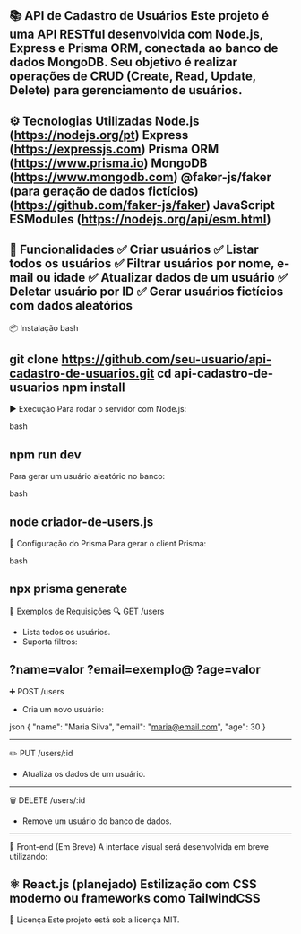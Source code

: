📚 API de Cadastro de Usuários
Este projeto é uma API RESTful desenvolvida com Node.js, Express e Prisma ORM, conectada ao banco de dados MongoDB. Seu objetivo é realizar operações de CRUD (Create, Read, Update, Delete) para gerenciamento de usuários.
---------------------
⚙️ Tecnologias Utilizadas
Node.js  (https://nodejs.org/pt)
Express (https://expressjs.com)
Prisma ORM (https://www.prisma.io) 
MongoDB (https://www.mongodb.com)
@faker-js/faker (para geração de dados fictícios) (https://github.com/faker-js/faker)
JavaScript ESModules (https://nodejs.org/api/esm.html)
------------------------
🚀 Funcionalidades
✅ Criar usuários
✅ Listar todos os usuários
✅ Filtrar usuários por nome, e-mail ou idade
✅ Atualizar dados de um usuário
✅ Deletar usuário por ID
✅ Gerar usuários fictícios com dados aleatórios
-------------------
📦 Instalação
bash

git clone https://github.com/seu-usuario/api-cadastro-de-usuarios.git
cd api-cadastro-de-usuarios
npm install
--------------------
▶️ Execução
Para rodar o servidor com Node.js:

bash

npm run dev
-----------------------------
Para gerar um usuário aleatório no banco:

bash

node criador-de-users.js
-----------------------
🔧 Configuração do Prisma
Para gerar o client Prisma:

bash

npx prisma generate
-----------------------------
🧪 Exemplos de Requisições
🔍 GET /users
  * Lista todos os usuários.
  * Suporta filtros:

?name=valor
?email=exemplo@
?age=valor
-------------------------------
➕ POST /users
  * Cria um novo usuário:

json
{
  "name": "Maria Silva",
  "email": "maria@email.com",
  "age": 30
}

------------------
✏️ PUT /users/:id
  * Atualiza os dados de um usuário.
------------------
🗑️ DELETE /users/:id
  * Remove um usuário do banco de dados.
-----------------------
🎨 Front-end (Em Breve)
A interface visual será desenvolvida em breve utilizando:

⚛️ React.js (planejado)
Estilização com CSS moderno ou frameworks como TailwindCSS
---------------------
📄 Licença
Este projeto está sob a licença MIT.
